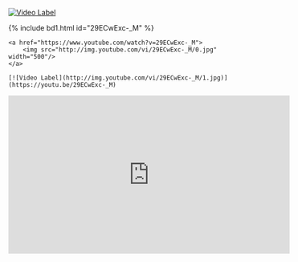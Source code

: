 
[![Video Label](http://img.youtube.com/vi/29ECwExc-_M/0.jpg)](https://youtu.be/29ECwExc-_M)



{% include bd1.html id="29ECwExc-_M" %}

```
<a href="https://www.youtube.com/watch?v=29ECwExc-_M">
    <img src="http://img.youtube.com/vi/29ECwExc-_M/0.jpg" width="500"/>
</a>
```


```
[![Video Label](http://img.youtube.com/vi/29ECwExc-_M/1.jpg)](https://youtu.be/29ECwExc-_M)
```
<iframe width="560" height="315" src="https://www.youtube.com/embed/29ECwExc-_M?si=ejYVsrXEEFgfWtnT" title="YouTube video player" frameborder="0" allow="accelerometer; autoplay; clipboard-write; encrypted-media; gyroscope; picture-in-picture; web-share" referrerpolicy="strict-origin-when-cross-origin" allowfullscreen></iframe>
